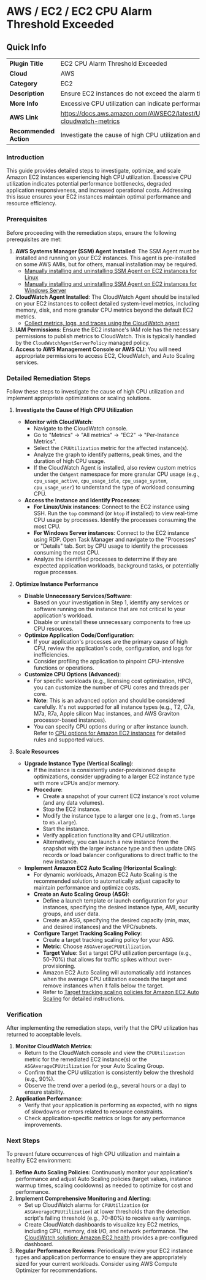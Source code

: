 # AWS / EC2 / EC2 CPU Alarm Threshold Exceeded

## Quick Info

| | |
|-|-|
| **Plugin Title** | EC2 CPU Alarm Threshold Exceeded |
| **Cloud** | AWS |
| **Category** | EC2 |
| **Description** | Ensure EC2 instances do not exceed the alarm threshold for CPU utilization. |
| **More Info** |Excessive CPU utilization can indicate performance issues or the need for capacity optimization.' |
| **AWS Link** | https://docs.aws.amazon.com/AWSEC2/latest/UserGuide/viewing_metrics_with_cloudwatch.html#ec2-cloudwatch-metrics |
| **Recommended Action** | Investigate the cause of high CPU utilization and consider optimizing or scaling resources. |

### Introduction

This guide provides detailed steps to investigate, optimize, and scale Amazon EC2 instances experiencing high CPU utilization. Excessive CPU utilization indicates potential performance bottlenecks, degraded application responsiveness, and increased operational costs. Addressing this issue ensures your EC2 instances maintain optimal performance and resource efficiency.

### Prerequisites

Before proceeding with the remediation steps, ensure the following prerequisites are met:

1.  **AWS Systems Manager (SSM) Agent Installed**: The SSM Agent must be installed and running on your EC2 instances. This agent is pre-installed on some AWS AMIs, but for others, manual installation may be required.
    *   [Manually installing and uninstalling SSM Agent on EC2 instances for Linux](https://docs.aws.amazon.com/systems-manager/latest/userguide/manually-install-ssm-agent-linux.html)
    *   [Manually installing and uninstalling SSM Agent on EC2 instances for Windows Server](https://docs.aws.amazon.com/systems-manager/latest/userguide/manually-install-ssm-agent-windows.html)
2.  **CloudWatch Agent Installed**: The CloudWatch Agent should be installed on your EC2 instances to collect detailed system-level metrics, including memory, disk, and more granular CPU metrics beyond the default EC2 metrics.
    *   [Collect metrics, logs, and traces using the CloudWatch agent](https://docs.aws.amazon.com/AmazonCloudWatch/latest/monitoring/Install-CloudWatch-Agent.html)
3.  **IAM Permissions**: Ensure the EC2 instance's IAM role has the necessary permissions to publish metrics to CloudWatch. This is typically handled by the `CloudWatchAgentServerPolicy` managed policy.
4.  **Access to AWS Management Console or AWS CLI**: You will need appropriate permissions to access EC2, CloudWatch, and Auto Scaling services.

### Detailed Remediation Steps

Follow these steps to investigate the cause of high CPU utilization and implement appropriate optimizations or scaling solutions.

1.  **Investigate the Cause of High CPU Utilization**
    *   **Monitor with CloudWatch**:
        *   Navigate to the CloudWatch console.
        *   Go to "Metrics" -> "All metrics" -> "EC2" -> "Per-Instance Metrics".
        *   Select the `CPUUtilization` metric for the affected instance(s).
        *   Analyze the graph to identify patterns, peak times, and the duration of high CPU usage.
        *   If the CloudWatch Agent is installed, also review custom metrics under the `CWAgent` namespace for more granular CPU usage (e.g., `cpu_usage_active`, `cpu_usage_idle`, `cpu_usage_system`, `cpu_usage_user`) to understand the type of workload consuming CPU.
    *   **Access the Instance and Identify Processes**:
        *   **For Linux/Unix instances**: Connect to the EC2 instance using SSH. Run the `top` command (or `htop` if installed) to view real-time CPU usage by processes. Identify the processes consuming the most CPU.
        *   **For Windows Server instances**: Connect to the EC2 instance using RDP. Open Task Manager and navigate to the "Processes" or "Details" tab. Sort by CPU usage to identify the processes consuming the most CPU.
        *   Analyze the identified processes to determine if they are expected application workloads, background tasks, or potentially rogue processes.

2.  **Optimize Instance Performance**
    *   **Disable Unnecessary Services/Software**:
        *   Based on your investigation in Step 1, identify any services or software running on the instance that are not critical to your application's workload.
        *   Disable or uninstall these unnecessary components to free up CPU resources.
    *   **Optimize Application Code/Configuration**:
        *   If your application's processes are the primary cause of high CPU, review the application's code, configuration, and logs for inefficiencies.
        *   Consider profiling the application to pinpoint CPU-intensive functions or operations.
    *   **Customize CPU Options (Advanced)**:
        *   For specific workloads (e.g., licensing cost optimization, HPC), you can customize the number of CPU cores and threads per core.
        *   **Note**: This is an advanced option and should be considered carefully. It's not supported for all instance types (e.g., T2, C7a, M7a, R7a, Apple silicon Mac instances, and AWS Graviton processor-based instances).
        *   You can specify CPU options during or after instance launch. Refer to [CPU options for Amazon EC2 instances](https://docs.aws.amazon.com/AWSEC2/latest/UserGuide/instance-optimize-cpu.html) for detailed rules and supported values.

3.  **Scale Resources**
    *   **Upgrade Instance Type (Vertical Scaling)**:
        *   If the instance is consistently under-provisioned despite optimizations, consider upgrading to a larger EC2 instance type with more vCPUs and/or memory.
        *   **Procedure**:
            *   Create a snapshot of your current EC2 instance's root volume (and any data volumes).
            *   Stop the EC2 instance.
            *   Modify the instance type to a larger one (e.g., from `m5.large` to `m5.xlarge`).
            *   Start the instance.
            *   Verify application functionality and CPU utilization.
            *   Alternatively, you can launch a new instance from the snapshot with the larger instance type and then update DNS records or load balancer configurations to direct traffic to the new instance.
    *   **Implement Amazon EC2 Auto Scaling (Horizontal Scaling)**:
        *   For dynamic workloads, Amazon EC2 Auto Scaling is the recommended solution to automatically adjust capacity to maintain performance and optimize costs.
        *   **Create an Auto Scaling Group (ASG)**:
            *   Define a launch template or launch configuration for your instances, specifying the desired instance type, AMI, security groups, and user data.
            *   Create an ASG, specifying the desired capacity (min, max, and desired instances) and the VPC/subnets.
        *   **Configure Target Tracking Scaling Policy**:
            *   Create a target tracking scaling policy for your ASG.
            *   **Metric**: Choose `ASGAverageCPUUtilization`.
            *   **Target Value**: Set a target CPU utilization percentage (e.g., 50-70%) that allows for traffic spikes without over-provisioning.
            *   Amazon EC2 Auto Scaling will automatically add instances when the average CPU utilization exceeds the target and remove instances when it falls below the target.
            *   Refer to [Target tracking scaling policies for Amazon EC2 Auto Scaling](https://docs.aws.amazon.com/autoscaling/ec2/userguide/as-scaling-target-tracking.html) for detailed instructions.

### Verification

After implementing the remediation steps, verify that the CPU utilization has returned to acceptable levels.

1.  **Monitor CloudWatch Metrics**:
    *   Return to the CloudWatch console and view the `CPUUtilization` metric for the remediated EC2 instance(s) or the `ASGAverageCPUUtilization` for your Auto Scaling Group.
    *   Confirm that the CPU utilization is consistently below the threshold (e.g., 90%).
    *   Observe the trend over a period (e.g., several hours or a day) to ensure stability.
2.  **Application Performance**:
    *   Verify that your application is performing as expected, with no signs of slowdowns or errors related to resource constraints.
    *   Check application-specific metrics or logs for any performance improvements.

### Next Steps

To prevent future occurrences of high CPU utilization and maintain a healthy EC2 environment:

1.  **Refine Auto Scaling Policies**: Continuously monitor your application's performance and adjust Auto Scaling policies (target values, instance warmup times, scaling cooldowns) as needed to optimize for cost and performance.
2.  **Implement Comprehensive Monitoring and Alerting**:
    *   Set up CloudWatch alarms for `CPUUtilization` (or `ASGAverageCPUUtilization`) at lower thresholds than the detection script's failing threshold (e.g., 70-80%) to receive early warnings.
    *   Create CloudWatch dashboards to visualize key EC2 metrics, including CPU, memory, disk I/O, and network performance. The [CloudWatch solution: Amazon EC2 health](https://docs.aws.amazon.com/AmazonCloudWatch/latest/monitoring/Solution-EC2-Health.html) provides a pre-configured dashboard.
3.  **Regular Performance Reviews**: Periodically review your EC2 instance types and application performance to ensure they are appropriately sized for your current workloads. Consider using AWS Compute Optimizer for recommendations.
